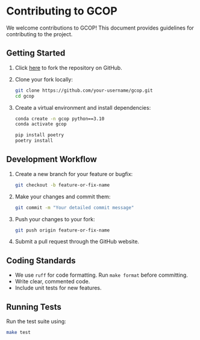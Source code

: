 # Contributing to GCOP

We welcome contributions to GCOP! This document provides guidelines for contributing to the project.

## Getting Started

1. Click [here](https://github.com/undertone0809/gcop/fork) to fork the repository on GitHub.
2. Clone your fork locally:

   ```bash
   git clone https://github.com/your-username/gcop.git
   cd gcop
   ```

3. Create a virtual environment and install dependencies:

   ```bash
   conda create -n gcop python==3.10
   conda activate gcop

   pip install poetry
   poetry install
   ```

## Development Workflow

1. Create a new branch for your feature or bugfix:

   ```bash
   git checkout -b feature-or-fix-name
   ```

2. Make your changes and commit them:

   ```bash
   git commit -m "Your detailed commit message"
   ```

3. Push your changes to your fork:

   ```bash
   git push origin feature-or-fix-name
   ```

4. Submit a pull request through the GitHub website.

## Coding Standards

- We use `ruff` for code formatting. Run `make format` before committing.
- Write clear, commented code.
- Include unit tests for new features.

## Running Tests

Run the test suite using:

```bash
make test
```
